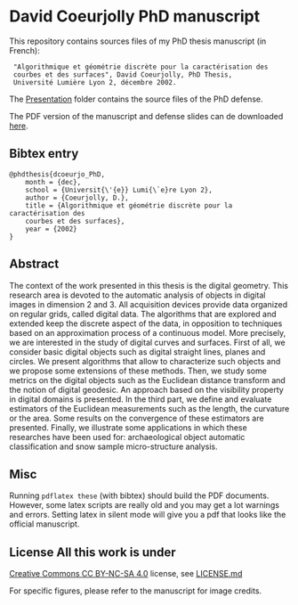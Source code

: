 # David Coeurjolly PhD manuscript


This repository contains sources files of my PhD thesis manuscript (in French):


     "Algorithmique et géométrie discrète pour la caractérisation des
     courbes et des surfaces", David Coeurjolly, PhD Thesis,
     Université Lumière Lyon 2, décembre 2002.

The
[Presentation](https://github.com/dcoeurjo/PhD-Thesis/tree/master/Presentation) folder
contains the source files of the PhD defense.

The PDF version of the manuscript and defense slides can de downloaded [here](http://liris.cnrs.fr/david.coeurjolly/#phd).

## Bibtex entry

    @phdthesis{dcoeurjo_PhD,
    	month = {dec},
    	school = {Universit{\'{e}} Lumi{\`e}re Lyon 2},
    	author = {Coeurjolly, D.},
    	title = {Algorithmique et géométrie discrète pour la caractérisation des
        courbes et des surfaces}, 
        year = {2002}
    }

## Abstract

The context of the work presented in this thesis is the digital
geometry. This research area is devoted to the automatic analysis of
objects in digital images in dimension 2 and 3. All acquisition
devices provide data organized on regular grids, called digital
data. The algorithms that are explored and extended keep the discrete
aspect of the data, in opposition to techniques based on an
approximation process of a continuous model. More precisely, we are
interested in the study of digital curves and surfaces. First of all,
we consider basic digital objects such as digital straight lines,
planes and circles. We present algorithms that allow to characterize
such objects and we propose some extensions of these methods. Then, we
study some metrics on the digital objects such as the Euclidean
distance transform and the notion of digital geodesic. An approach
based on the visibility property in digital domains is presented. In
the third part, we define and evaluate estimators of the Euclidean
measurements such as the length, the curvature or the area. Some
results on the convergence of these estimators are presented. Finally,
we illustrate some applications in which these researches have been
used for: archaeological object automatic classification and snow
sample micro-structure analysis.


## Misc

Running ```pdflatex these``` (with bibtex) should build the PDF
documents. However, some latex scripts are really old and you may get
a lot warnings and errors. Setting latex in silent mode will give you
a pdf that looks like the official manuscript.


## License All this work is under
[Creative Commons CC BY-NC-SA 4.0](http://creativecommons.org/licenses/by-nc-sa/4.0/)
license, see
[LICENSE.md](https://github.com/jlevallois/PhD-Thesis/blob/master/LICENSE.md)

For specific figures, please refer to the manuscript for image credits. 
